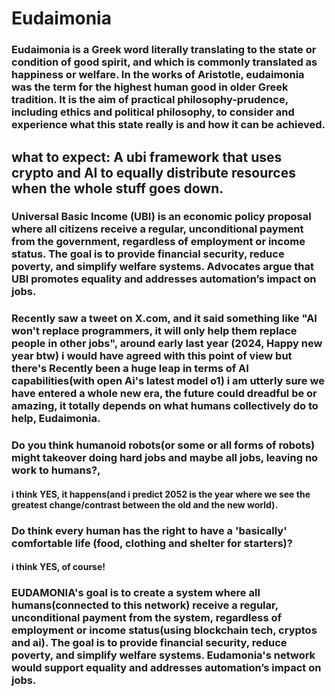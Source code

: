 # Eudaimonia

### Eudaimonia is a Greek word literally translating to the state or condition of good spirit, and which is commonly translated as happiness or welfare. In the works of Aristotle, eudaimonia was the term for the highest human good in older Greek tradition. It is the aim of practical philosophy-prudence, including ethics and political philosophy, to consider and experience what this state really is and how it can be achieved.

## what to expect: A ubi framework that uses crypto and AI to equally distribute resources when the whole stuff goes down.

### Universal Basic Income (UBI) is an economic policy proposal where all citizens receive a regular, unconditional payment from the government, regardless of employment or income status. The goal is to provide financial security, reduce poverty, and simplify welfare systems. Advocates argue that UBI promotes equality and addresses automation’s impact on jobs. 

### Recently saw a tweet on X.com, and it said something like "AI won't replace programmers, it will only help them replace people in other jobs", around early last year (2024, Happy new year btw) i would have agreed with this point of view but there's Recently been a huge leap in terms of AI capabilities(with open Ai's latest model o1) i am utterly sure we have entered a whole new era, the future could dreadful be or amazing, it totally depends on what humans collectively do to help, Eudaimonia. 


### Do you think humanoid robots(or some or all forms of robots) might takeover doing hard jobs and maybe all jobs, leaving no work to humans?,
#### i think YES, it happens(and i predict 2052 is the year where we see the greatest change/contrast between the old and the new world).
### Do think every human has the right to have a 'basically' comfortable life (food, clothing and shelter for starters)?
#### i think YES, of course!

### EUDAMONIA's goal is to create a system where all humans(connected to this network) receive a regular, unconditional payment from the system, regardless of employment or income status(using blockchain tech, cryptos and ai). The goal is to provide financial security, reduce poverty, and simplify welfare systems. Eudamonia's network would support equality and addresses automation’s impact on jobs. 
















